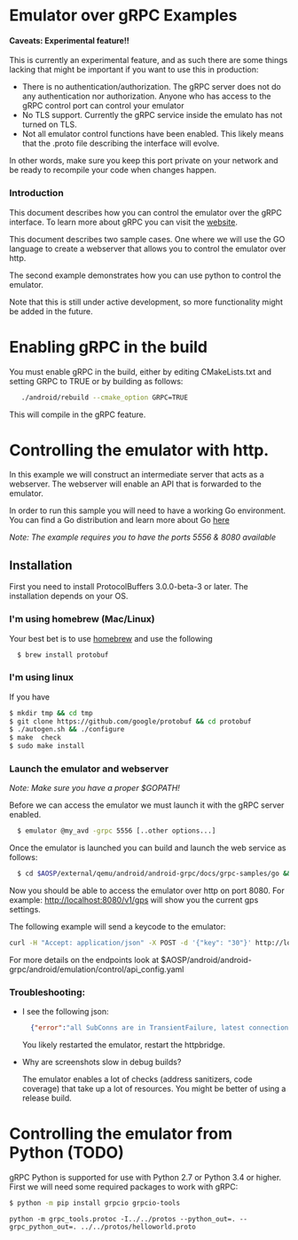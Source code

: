 Emulator over gRPC  Examples
============================


#### Caveats: Experimental feature!!

This is currently an experimental feature, and as such there are some things lacking that might be important if you want to use this in production:

- There is no authentication/authorization. The gRPC server does not do any authentication nor authorization. Anyone who has access to the gRPC control port can control your emulator
- No TLS support. Currently the gRPC service inside the emulato has not turned on TLS.
- Not all emulator control functions have been enabled. This likely
 means that the .proto file describing the interface will evolve.

In other words, make sure you keep this port private on your network and be ready to recompile your code when changes happen.

### Introduction

This document describes how you can control the emulator over the gRPC interface. To learn more about gRPC you can visit the [website](https://grpc.io).

This document describes two sample cases. One where we will use the GO language to create a webserver that allows you to control the emulator over http.

The second example demonstrates how you can use python to control the emulator.

Note that this is still under active development, so more functionality might be added in the future.

# Enabling gRPC in the build

You must enable gRPC in the build, either by editing CMakeLists.txt and setting GRPC to TRUE or by building as follows:

```sh
   ./android/rebuild --cmake_option GRPC=TRUE
```

This will compile in the gRPC feature.

# Controlling the emulator with http.

In this example we will construct an intermediate server that acts as a webserver. The webserver will enable an API that is forwarded to the emulator.

In order to run this sample you will need to have a working Go environment. You can find a Go distribution and learn more about Go [here](https://golang.org)

*Note: The example requires you to have the ports 5556 & 8080 available*

## Installation
First you need to install ProtocolBuffers 3.0.0-beta-3 or later.  The installation depends on your OS.


### I'm using homebrew (Mac/Linux)

Your best bet is to use [homebrew](https://brew.sh/) and use the following

```sh
  $ brew install protobuf
```

### I'm using linux

If you have

```sh
$ mkdir tmp && cd tmp
$ git clone https://github.com/google/protobuf && cd protobuf
$ ./autogen.sh && ./configure
$ make  check
$ sudo make install
```

### Launch the emulator and webserver

*Note: Make sure you have a proper $GOPATH!*

Before we can access the emulator we must launch it with the gRPC server enabled.

```sh
  $ emulator @my_avd -grpc 5556 [..other options...]
```

Once the emulator is launched you can build and launch the web service as follows:

```sh
  $ cd $AOSP/external/qemu/android/android-grpc/docs/grpc-samples/go && make deps && make run
```

Now you should be able to access the emulator over http on port 8080. For example:
[http://localhost:8080/v1/gps](http://localhost:8080/v1/gps) will show you the current gps settings.

The following example will send a keycode to the emulator:

```sh
curl -H "Accept: application/json" -X POST -d '{"key": "30"}' http://localhost:8080/v1/key
```

For more details on the endpoints look at $AOSP/android/android-grpc/android/emulation/control/api_config.yaml

### Troubleshooting:

- I see the following json:

  ```json
    {"error":"all SubConns are in TransientFailure, latest connection error: connection error: desc = \"transport: Error while dialing dial tcp [::1]:5556: connect: connection refused\"","message":"all SubConns are in TransientFailure, latest connection error: connection error: desc = \"transport: Error while dialing dial tcp [::1]:5556: connect: connection refused\"","code":14}
  ```

  You likely restarted the emulator, restart the httpbridge.

- Why are screenshots slow in debug builds?

  The emulator enables a lot of checks (address sanitizers, code coverage) that take up a lot of resources. You might be better of using a release build.

 # Controlling the emulator from Python (TODO)

gRPC Python is supported for use with Python 2.7 or Python 3.4 or higher. First we will need some required packages to work with gRPC:

```sh
$ python -m pip install grpcio grpcio-tools
```

```
python -m grpc_tools.protoc -I../../protos --python_out=. --grpc_python_out=. ../../protos/helloworld.proto
```